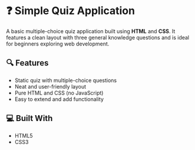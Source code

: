 # ❓ Simple Quiz Application

A basic multiple-choice quiz application built using **HTML** and **CSS**. It features a clean layout with three general knowledge questions and is ideal for beginners exploring web development.

## 🔍 Features

- Static quiz with multiple-choice questions  
- Neat and user-friendly layout  
- Pure HTML and CSS (no JavaScript)  
- Easy to extend and add functionality

## 💻 Built With

- HTML5  
- CSS3



